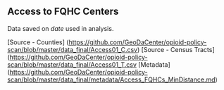 ## Access to FQHC Centers

Data saved on *date* used in analysis. 

[Source - Counties] (https://github.com/GeoDaCenter/opioid-policy-scan/blob/master/data_final/Access01_C.csv) 
[Source - Census Tracts] (https://github.com/GeoDaCenter/opioid-policy-scan/blob/master/data_final/Access01_T.csv
[Metadata] (https://github.com/GeoDaCenter/opioid-policy-scan/blob/master/data_final/metadata/Access_FQHCs_MinDistance.md)
